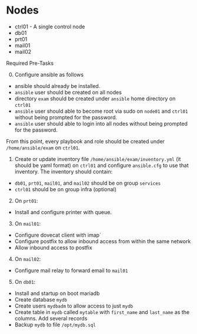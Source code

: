 # Nodes

- ctrl01 - A single control node
- db01
- prt01
- mail01
- mail02

Required Pre-Tasks

0.  Configure ansible as follows

  - ansible should already be installed.
  - `ansible` user should be created on all nodes
  - directory `exam` should be created under `ansible` home directory on `ctrl01`
  - `ansible` user should able to become root via sudo on `node01` and `ctrl01` without being prompted for the password.
  - `ansible` user should able to login into all nodes without being prompted for the password.

From this point, every playbook and role should be created under `/home/ansible/exam` on `ctrl01`.

1. Create or update inventory file `/home/ansible/exam/inventory.yml` (it should be yaml format) on `ctrl01` and configure `ansible.cfg` to use that inventory. The inventory should contain:

- `db01`, `prt01`, `mail01`,  and `mail02` should be on group `services`
- `ctrl01` should be on group infra (optional)

2. On `prt01`:

 - Install and configure printer with queue.

3. On `mail01`:

- Configure dovecat client with imap`
- Configure postfix to allow inbound access from within the same network
- Allow inbound access to postfix

4. On `mail02`:

- Configure mail relay to forward email to `mail01`

5. On `db01`:

- Install and startup on boot mariadb
- Create database `mydb`
- Create users `mydbadm` to allow access to just `mydb`
- Create table in `mydb` called `mytable` with `first_name` and `last_name` as the columns. Add several records
- Backup `mydb` to file `/opt/mydb.sql`
